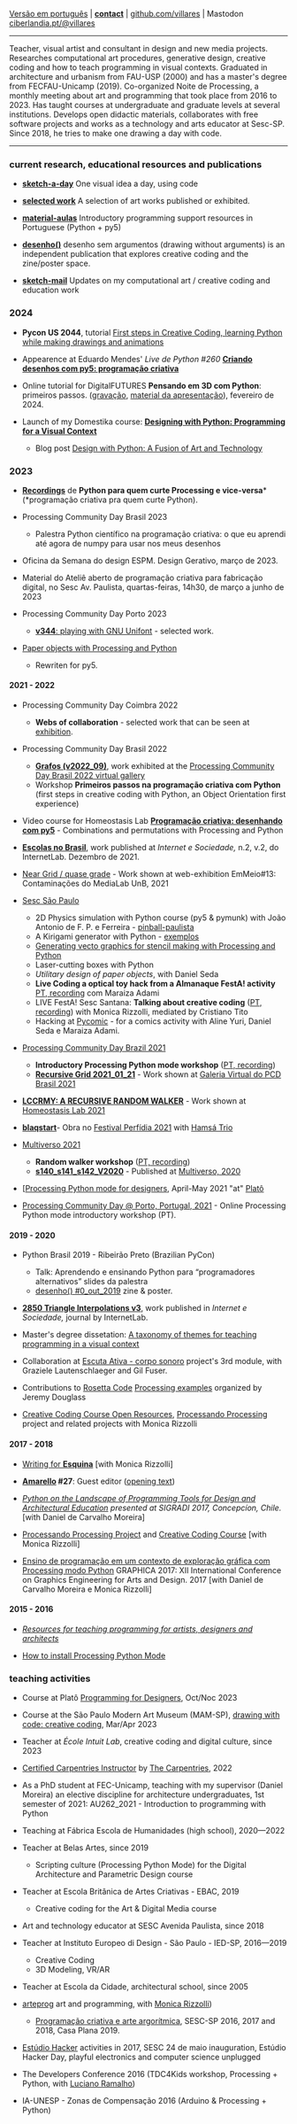 
 [Versão em português](README.md)
 | [**contact**](http://abav.lugaralgum.com/contato)
 | [github.com/villares](http://github.com/villares)
 | Mastodon <a rel="me" href="https://ciberlandia.pt/@villares">ciberlandia.pt/@villares</a>
 
----

Teacher, visual artist and consultant in design and new media projects.  Researches computational art procedures, generative design, creative coding and how to teach programming in visual contexts.  Graduated in architecture and urbanism from FAU-USP (2000) and has a master's degree from FECFAU-Unicamp (2019). Co-organized Noite de Processing, a monthly meeting about art and programming that took place from 2016 to 2023. Has taught courses at undergraduate and graduate levels at several institutions. Develops open didactic materials, collaborates with free software projects and works as a technology and arts educator at Sesc-SP. Since 2018, he tries to make one drawing a day with code.

----

### current research, educational resources and publications

- [**sketch-a-day**](https://abav.lugaralgum.com/sketch-a-day) One visual idea a day, using code

- [**selected work**](selected-work/index-EN.md) A selection of art works published or exhibited.

- [**material-aulas**](https://abav.lugaralgum.com/material-aulas) Introductory programming support resources in Portuguese (Python + py5)

- [**desenho()**](https://desenho.lugaralgum.com) desenho sem argumentos (drawing without arguments) is an independent publication that explores creative coding and the zine/poster space.

- [**sketch-mail**](https://abav.lugaralgum.com/sketch-mail) Updates on my computational art / creative coding and education work

### 2024

- **Pycon US 2044**, tutorial [First steps in Creative Coding, learning Python while making drawings and animations](https://us.pycon.org/2024/schedule/presentation/116/)

- Appearence at Eduardo Mendes' *Live de Python #260* [**Criando desenhos com py5: programação criativa**](https://www.youtube.com/watch?v=dAnIWmJ-2NI)  

- Online tutorial for DigitalFUTURES **Pensando em 3D com Python**: primeiros passos. ([gravação](https://www.youtube.com/watch?v=4ZQ4Af8eoZs), [material da apresentação](https://hackmd.io/@villares/pensando-3D-python)), fevereiro de 2024. 

- Launch of my Domestika course: [**Designing with Python: Programming for a Visual Context**](https://www.domestika.org/en/courses/4307-designing-with-python-programming-for-a-visual-context/a_b_a_villares)
   - Blog post [Design with Python: A Fusion of Art and Technology](https://www.domestika.org/pt/blog/12310-design-with-python-a-fusion-of-art-and-technology?ttag=a_b_a_villares)

### 2023

- [**Recordings**](https://form.jotform.com/233352075438658) de **Python para quem curte Processing e vice-versa*** (*programação criativa pra quem curte Python). 

- Processing Community Day Brasil 2023
    - Palestra Python científico na programação criativa: o que eu aprendi até agora de numpy para usar nos meus desenhos

- Oficina da Semana do design ESPM. Design Gerativo, março de 2023.

- Material do Ateliê aberto de programação criativa para fabricação digital, no Sesc Av. Paulista, quartas-feiras, 14h30, de março a junho de 2023

- Processing Community Day Porto 2023
   - [**v344**: playing with GNU Unifont](abav.lugaralgum.com/selected-work/v344/) - selected work.

- [Paper objects with Processing and Python](https://abav.lugaralgum.com/Paper-objects-with-Processing-and-Python/) 
   - Rewriten for py5.

#### 2021 - 2022

- Processing Community Day Coimbra 2022
    - **Webs of collaboration** - selected work that can be seen at [exhibition](https://pcdcoimbra.dei.uc.pt/2022/).

- Processing Community Day Brasil 2022
     - [**Grafos (v2022_09)**](https://abav.lugaralgum.com/selected-work/grafos-2022-09/), work exhibited at the [Processing Community Day Brasil 2022 virtual gallery](https://pcd2022.encontrosdigitais.com.br/galeria/)
     - Workshop **Primeiros passos na programação criativa com Python** (first steps in creative coding with Python, an Object Orientation first experience)
     
- Video course for Homeostasis Lab [**Programação criativa: desenhando com py5**](https://homeostasislab.org/cursos/info/131) - Combinations and permutations with Processing and Python

- [**Escolas no Brasil**](https://revista.internetlab.org.br/escolas-no-brasil/), work published at *Internet e Sociedade,* n.2, v.2, do InternetLab. Dezembro de 2021.
 
- [Near Grid / quase grade](https://emmeio13.medialab.unb.br/near-grid/) - Work shown at web-exhibition EmMeio#13: Contaminações do MediaLab UnB, 2021 

- [Sesc São Paulo](https://sescsp.org.br)
     -  2D Physics simulation with Python course (py5 & pymunk) with João Antonio de F. P. e Ferreira - [pinball-paulista](https://github.com/villares/pymunk-pinball-paulista)
     -  A Kirigami generator with Python - [exemplos](https://gist.github.com/villares/76f574c4eb750c68fbbb360d7f1754bb)
     -  [Generating vecto graphics for stencil making with Processing and Python](https://github.com/villares/py_estencil)
     -  Laser-cutting boxes with Python
     -  *Utilitary design of paper objects*, with Daniel Seda
     -  **Live Coding a optical toy hack from a Almanaque FestA! activity** [PT, recording](https://www.youtube.com/watch?v=olSL2MdzKNk) com Maraiza Adami
     -  LIVE FestA! Sesc Santana: **Talking about creative coding** ([PT, recording](https://www.youtube.com/watch?v=tUqXdc9SJCs)) with Monica Rizzolli, mediated by Cristiano Tito
     -  Hacking at [Pycomic](http://github.com/webtiras) - for a comics activity with Aline Yuri, Daniel Seda e Maraiza Adami.

- [Processing Community Day Brazil 2021](https://pcd.encontrosdigitais.com.br)
    - **Introductory Processing Python mode workshop** ([PT, recording](https://youtu.be/Lhk3huuxs3g)) 
    - [**Recursive Grid 2021_01_21**](https://abav.lugaralgum.com/selected-work/recursive-grid/) - Work shown at [Galeria Virtual do PCD Brasil 2021](https://pcd.encontrosdigitais.com.br/galeria/) 
      
- [**LCCRMY: A RECURSIVE RANDOM WALKER**](https://abav.lugaralgum.com/selected-work/LCCRMY_v2021_04_30/) - Work shown at [Homeostasis Lab 2021](https://homeostasislab.org/)

- [**blaqstart**](https://www.lugaralgum.com/hamsatrio/blaqstar/)- Obra no [Festival Perfídia 2021](https://www.plataformaperfidia.com/perfidia-online-2021) with [Hamsá Trio](https://hamsatrio.lugaralgum.com)

- [Multiverso 2021](https://multiverso.cc)
     - **Random walker workshop** ([PT, recording](https://www.youtube.com/watch?v=frwHqc5SBGc))
     - [**s140_s141_s142_V2020**](https://abav.lugaralgum.com/selected-work/s140_s141_s142_v2020) - Published at [Multiverso, 2020](https://multiverso-docs.s3-sa-east-1.amazonaws.com/multiverso-1a-edicao.pdf)

- [[Processing Python mode for designers](https://plato.studio/Programacao-para-designers), April-May 2021 "at" [Platô](https://plato.studio)

- [Processing Community Day @ Porto, Portugal, 2021](https://pcd.fba.up.pt/2021/) - Online Processing Python mode introductory workshop (PT).
 
#### 2019 - 2020

- Python Brasil 2019 - Ribeirão Preto (Brazilian PyCon)

    - Talk: Aprendendo e ensinando Python para “programadores alternativos” slides da palestra
    - [desenho() #0_out_2019](https://desenho.lugaralgum.com) zine & poster.

- [**2850 Triangle Interpolations v3**](https://revista.internetlab.org.br/2850-interpolações-de-triângulos-v3/), work published in *Internet e Sociedade,* journal by InternetLab.

- Master's degree dissetation: [A taxonomy of themes for teaching programming in a visual context](https://abav.lugaralgum.com/mestrado/)

- Collaboration at [Escuta Ativa - corpo sonoro](https://grazielelautenschlaeger.com/portfolio/escuta-ativa/) project's 3rd module, with Graziele Lautenschlaeger and Gil Fuser.

- Contributions to [Rosetta Code](https://rosettacode.org/wiki/Category:Processin) [Processing examples](https://github.com/jeremydouglass/rosetta_examples_p5) organized by Jeremy Douglass

- [Creative Coding Course Open Resources](http://arteprog.space/programacao-criativa), [Processando Processing](http://arteprog.space/Processando-Processing) project and related projects with Monica Rizzolli


#### 2017 - 2018

- [Writing for **Esquina**](https://web.archive.org/web/20201128041827/https://www.esquina.net.br/author/alexandre-vilares/) [with Monica Rizzolli]

- **[Amarello](http://www.amarello.com.br) #27**: Guest editor ([opening text](https://github.com/villares/villares.github.io/blob/master/assets/editorial_Amarello%2327.pdf))

- *[Python on the Landscape of Programming Tools for Design and Architectural Education](https://villares.github.io/mestrado/VILLARES_MOREIRA_SIGRADI_2017) presented at SIGRADI 2017, Concepcíon, Chile.* [with Daniel de Carvalho Moreira]

- [Processando Processing Project](http://arteprog.space/processando-processing) and [Creative Coding Course](http://arteprog.space/programacao-criativa) [with Monica Rizzolli]

- [Ensino de programação em um contexto de exploração gráfica com Processing modo Python](https://villares.github.io/mestrado/VILLARES_MOREIRA_GOMES_GRAPHICA_2017) GRAPHICA 2017: XII International Conference on Graphics Engineering for Arts and Design. 2017 [with Daniel de Carvalho Moreira e Monica Rizzolli]

#### 2015 - 2016

- *[Resources for teaching programming for artists, designers and architects](https://github.com/villares/Resources-for-teaching-programming)*

- [How to install Processing Python Mode](http://villares.github.io/como-instalar-o-processing-modo-python/index-EN) 

### teaching activities

- Course at Platô [Programming for Designers](https://plato.studio/proc), Oct/Noc 2023

- Course at the São Paulo Modern Art Museum (MAM-SP), [drawing with code: creative coding](https://mam.org.br/curso/curso-online-desenhando-com-codigo-programacao-criativa-com-alexandre-villares/), Mar/Apr 2023

- Teacher at *École Intuit Lab*, creative coding and digital culture, since 2023

- [Certified Carpentries Instructor](https://carpentries.org/instructors/) by [The Carpentries](https://carpentries.org/), 2022

- As a PhD student at FEC-Unicamp, teaching with my supervisor (Daniel Moreira) an elective discipline for architecture undergraduates, 1st semester of 2021: AU262_2021 - Introduction to programming with Python

- Teaching at Fábrica Escola de Humanidades (high school), 2020—2022

- Teacher at Belas Artes, since 2019
  - Scripting culture (Processing Python Mode) for the Digital Architecture and Parametric Design course

- Teacher at Escola Britânica de Artes Criativas - EBAC, 2019
  - Creative coding for the Art & Digital Media course

- Art and technology educator at SESC Avenida Paulista, since 2018

- Teacher at Instituto Europeo di Design - São Paulo - IED-SP, 2016—2019
  - Creative Coding 
  - 3D Modeling, VR/AR
  
- Teacher at Escola da Cidade, architectural school, since 2005
  
- [arteprog](http://arteprog.space) art and programming, with [Monica Rizzolli](https://github.com/monicarizzolli))
  - [Programação criativa e arte argorítmica](http://arteprog.space/programacao-criative), SESC-SP 2016, 2017 and 2018, Casa Plana 2019.

- [Estúdio Hacker](estudiohacker.io) activities in 2017, SESC 24 de maio inauguration, Estúdio Hacker Day, playful electronics and computer science unplugged
  
- The Developers Conference 2016 (TDC4Kids workshop, Processing + Python, with [Luciano Ramalho](https://github.com/ramalho))

- IA-UNESP - Zonas de Compensação 2016 (Arduino & Processing + Python)
